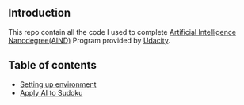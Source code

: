 
## Introduction
This repo contain all the code I used to complete 
[Artificial Intelligence Nanodegree(AIND)](https://www.udacity.com/ai) 
Program provided by [Udacity](https://www.udacity.com/). 

## Table of contents
- [Setting up environment](setting_up_env/README.md)
- [Apply AI to Sudoku](apply_ai_to_sudoku/README.md)



